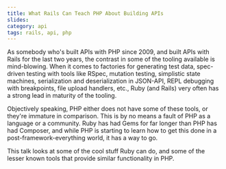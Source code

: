 ```yaml
---
title: What Rails Can Teach PHP About Building APIs
slides:
category: api
tags: rails, api, php
---
```


As somebody who's built APIs with PHP since 2009, and built APIs with Rails for the last two years, the contrast in some of the tooling available is mind-blowing. When it comes to factories for generating test data, spec-driven testing with tools like RSpec, mutation testing, simplistic state machines, serialization and deserialization in JSON-API, REPL debugging with breakpoints, file upload handlers, etc., Ruby (and Rails) very often has a strong lead in maturity of the tooling.

Objectively speaking, PHP either does not have some of these tools, or they're immature in comparison. This is by no means a fault of PHP as a language or a community. Ruby has had Gems for far longer than PHP has had Composer, and while PHP is starting to learn how to get this done in a post-framework-everything world, it has a way to go.

This talk looks at some of the cool stuff Ruby can do, and some of the lesser known tools that provide similar functionality in PHP.
